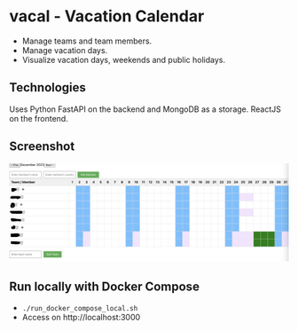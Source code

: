 # vacal - Vacation Calendar

* Manage teams and team members.
* Manage vacation days.
* Visualize vacation days, weekends and public holidays.

## Technologies
Uses Python FastAPI on the backend and MongoDB as a storage. 
ReactJS on the frontend.

## Screenshot
![Screenshot.png](Screenshot.png)

## Run locally with Docker Compose
* ```./run_docker_compose_local.sh```
* Access on http://localhost:3000
